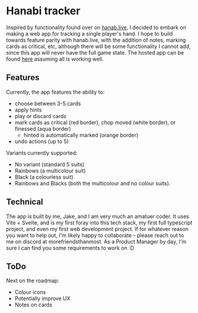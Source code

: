 # Hanabi tracker

Inspired by functionality found over on [hanab.live](https://hanab.live), I decided to embark on making a web app for tracking a single player's hand. I hope to build towards feature parity with hanab.live, with the addition of notes, marking cards as critical, etc, although there will be some functionality I cannot add, since this app will never have the full game state. The hosted app can be found [here](https://jparkhouse.github.io/hanabi-tracker/) assuming all is working well.

## Features

Currently, the app features the ability to:
- choose between 3-5 cards
- apply hints
- play or discard cards
- mark cards as critical (red border), chop moved (white border), or finessed (aqua border)
    - hinted is automatically marked (orange border)
- undo actions (up to 5)

Variants currently supported:
- No variant (standard 5 suits)
- Rainbows (a multicolour suit)
- Black (a colourless suit)
- Rainbows and Blacks (both the multicolour and no colour suits).

## Technical

The app is built by me, Jake, and I am very much an amatuer coder. It uses Vite + Svelte, and is my first foray into this tech stack, my first full typescript project, and even my first web development project. If for whatever reason you want to help out, I'm likely happy to collaborate - please reach out to me on discord at morefriendsthanmost. As a Product Manager by day, I'm sure I can find you some requirements to work on :D

## ToDo

Next on the roadmap:
- Colour icons
- Potentially improve UX
- Notes on cards
